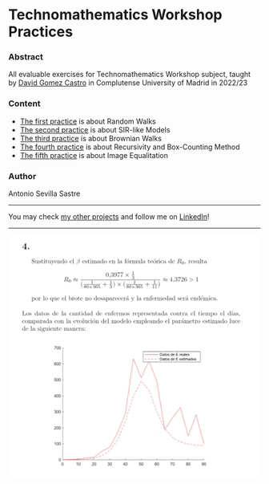 # Technomathematics Workshop Practices

### Abstract
All evaluable exercises for Technomathematics Workshop subject, taught by [David Gomez Castro](https://gomezcastro.xyz/) in Complutense University of Madrid in 2022/23

### Content
- [The first practice](https://github.com/asevillasastre/UCM-Technomathematics-Practices/tree/main/practice-1) is about Random Walks
- [The second practice](https://github.com/asevillasastre/UCM-Technomathematics-Practices/tree/main/practice-2) is about SIR-like Models
- [The third practice](https://github.com/asevillasastre/UCM-Technomathematics-Practices/tree/main/practice-3) is about Brownian Walks
- [The fourth practice](https://github.com/asevillasastre/UCM-Technomathematics-Practices/tree/main/practice-4) is about Recursivity and Box-Counting Method
- [The fifth practice](https://github.com/asevillasastre/UCM-Technomathematics-Practices/tree/main/practice-5) is about Image Equalitation

### Author
Antonio Sevilla Sastre

-----------------------------------------------------------------------------

You may check [my other projects](https://github.com/asevillasastre?tab=repositories) and follow me on [LinkedIn](https://www.linkedin.com/in/asevillasastre/)!

-----------------------------------------------------------------------------

![alt text](https://github.com/asevillasastre/UCM-Technomathematics-Practices/blob/main/images/technomathematics-workflow-image%20(1).png?raw=true)
